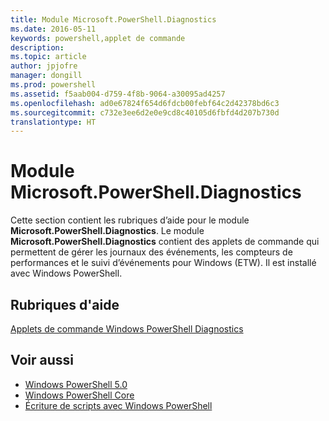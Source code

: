 ```yaml
---
title: Module Microsoft.PowerShell.Diagnostics
ms.date: 2016-05-11
keywords: powershell,applet de commande
description: 
ms.topic: article
author: jpjofre
manager: dongill
ms.prod: powershell
ms.assetid: f5aab004-d759-4f8b-9064-a30095ad4257
ms.openlocfilehash: ad0e67824f654d6fdcb00febf64c2d42378bd6c3
ms.sourcegitcommit: c732e3ee6d2e0e9cd8c40105d6fbfd4d207b730d
translationtype: HT
---
```

# <a name="microsoftpowershelldiagnostics-module"></a>Module Microsoft.PowerShell.Diagnostics
Cette section contient les rubriques d’aide pour le module **Microsoft.PowerShell.Diagnostics**. Le module **Microsoft.PowerShell.Diagnostics** contient des applets de commande qui permettent de gérer les journaux des événements, les compteurs de performances et le suivi d’événements pour Windows (ETW). Il est installé avec Windows PowerShell.

## <a name="help-topics"></a>Rubriques d'aide
[Applets de commande Windows PowerShell Diagnostics](http://go.microsoft.com/fwlink/?LinkID=245858)

## <a name="see-also"></a>Voir aussi
- [Windows PowerShell 5.0](Windows-PowerShell-5.0.md)
- [Windows PowerShell Core](https://technet.microsoft.com/en-us/library/4b75f1e4-f327-48f3-92ab-bf5435094d41)
- [Écriture de scripts avec Windows PowerShell](../../getting-started/fundamental/Scripting-with-Windows-PowerShell.md)

